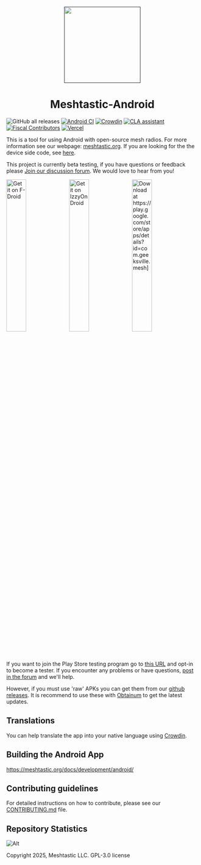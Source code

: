 <p align="center">
  <a href=""><img width="200" height="200" src="https://raw.githubusercontent.com/meshtastic/Meshtastic-Android/refs/heads/main/app/src/main/res/mipmap-xxxhdpi/ic_launcher2.png"></a>
</p>
<h1 align="center">Meshtastic-Android</h1>

![GitHub all releases](https://img.shields.io/github/downloads/meshtastic/meshtastic-android/total)
[![Android CI](https://github.com/meshtastic/Meshtastic-Android/actions/workflows/android.yml/badge.svg)](https://github.com/meshtastic/Meshtastic-Android/actions/workflows/android.yml)
[![Crowdin](https://badges.crowdin.net/e/f440f1a5e094a5858dd86deb1adfe83d/localized.svg)](https://crowdin.meshtastic.org/android)
[![CLA assistant](https://cla-assistant.io/readme/badge/meshtastic/Meshtastic-Android)](https://cla-assistant.io/meshtastic/Meshtastic-Android)
[![Fiscal Contributors](https://opencollective.com/meshtastic/tiers/badge.svg?label=Fiscal%20Contributors&color=deeppink)](https://opencollective.com/meshtastic/)
[![Vercel](https://img.shields.io/static/v1?label=Powered%20by&message=Vercel&style=flat&logo=vercel&color=000000)](https://vercel.com?utm_source=meshtastic&utm_campaign=oss)

This is a tool for using Android with open-source mesh radios. For more information see our webpage: [meshtastic.org](https://www.meshtastic.org). If you are looking for the the device side code, see [here](https://github.com/meshtastic/Meshtastic-device).

This project is currently beta testing, if you have questions or feedback
please [Join our discussion forum](https://github.com/orgs/meshtastic/discussions). We would love to hear from
you!

[<img src="https://fdroid.gitlab.io/artwork/badge/get-it-on.png"
alt="Get it on F-Droid"
width="32%">](https://f-droid.org/packages/com.geeksville.mesh/)
[<img src="https://gitlab.com/IzzyOnDroid/repo/-/raw/master/assets/IzzyOnDroid.png"
alt="Get it on IzzyOnDroid"
width="32%">](https://apt.izzysoft.de/fdroid/index/apk/com.geeksville.mesh)
[<img src="https://play.google.com/intl/en_us/badges/static/images/badges/en_badge_web_generic.png"
alt="Download at https://play.google.com/store/apps/details?id=com.geeksville.mesh]"
width="32%">](https://play.google.com/store/apps/details?id=com.geeksville.mesh&referrer=utm_source%3Dgithub-android-readme)

If you want to join the Play Store testing program go to [this URL](https://play.google.com/apps/testing/com.geeksville.mesh) and opt-in to become a tester.
If you encounter any problems or have questions, [post in the forum](https://github.com/orgs/meshtastic/discussions) and we'll help.

However, if you must use 'raw' APKs you can get them from our [github releases](https://github.com/meshtastic/Meshtastic-Android/releases). It is recommend to use these with [Obtainum](https://github.com/ImranR98/Obtainium) to get the latest updates.

## Translations

You can help translate the app into your native language using [Crowdin](https://crowdin.meshtastic.org/android).

## Building the Android App

https://meshtastic.org/docs/development/android/

## Contributing guidelines

For detailed instructions on how to contribute, please see our [CONTRIBUTING.md](CONTRIBUTING.md) file.

## Repository Statistics
![Alt](https://repobeats.axiom.co/api/embed/fdb0a61e65b85e53bf4b5f92e634b0f352953d00.svg "Repobeats analytics image")

Copyright 2025, Meshtastic LLC. GPL-3.0 license
